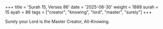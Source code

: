 +++
title = 'Surah 15, Verses 86'
date = '2025-08-30'
weight = 1888
surah = 15
ayah = 86
tags = ["creator", "knowing", "lord", "master", "surely"]
+++

Surely your Lord is the Master Creator, All-Knowing.